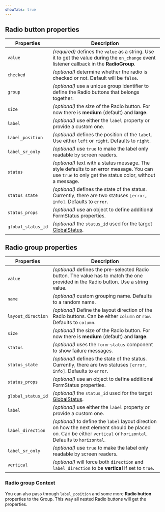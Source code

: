 ```yaml
---
showTabs: true
---
```


## Radio button properties

| Properties         | Description                                                                                                                                          |
| ------------------ | ---------------------------------------------------------------------------------------------------------------------------------------------------- |
| `value`            | _(required)_ defines the `value` as a string. Use it to get the value during the `on_change` event listener callback in the **RadioGroup**.          |
| `checked`          | _(optional)_ determine whether the radio is checked or not. Default will be `false`.                                                                 |
| `group`            | _(optional)_ use a unique group identifier to define the Radio buttons that belongs together.                                                        |
| `size`             | _(optional)_ the size of the Radio button. For now there is **medium** (default) and **large**.                                                      |
| `label`            | _(optional)_ use either the `label` property or provide a custom one.                                                                                |
| `label_position`   | _(optional)_ defines the position of the `label`. Use either `left` or `right`. Defaults to `right`.                                                 |
| `label_sr_only`    | _(optional)_ use `true` to make the label only readable by screen readers.                                                                           |
| `status`           | _(optional)_ text with a status message. The style defaults to an error message. You can use `true` to only get the status color, without a message. |
| `status_state`     | _(optional)_ defines the state of the status. Currently, there are two statuses `[error, info]`. Defaults to `error`.                                |
| `status_props`     | _(optional)_ use an object to define additional FormStatus properties.                                                                               |
| `global_status_id` | _(optional)_ the `status_id` used for the target [GlobalStatus](/uilib/components/global-status).                                                    |

## Radio group properties

| Properties         | Description                                                                                                                                                          |
| ------------------ | -------------------------------------------------------------------------------------------------------------------------------------------------------------------- |
| `value`            | _(optional)_ defines the pre-selected Radio button. The value has to match the one provided in the Radio button. Use a string value.                                 |
| `name`             | _(optional)_ custom grouping name. Defaults to a random name.                                                                                                        |
| `layout_direction` | _(optional)_ Define the layout direction of the Radio buttons. Can be either `column` or `row`. Defaults to `column`.                                                |
| `size`             | _(optional)_ the size of the Radio button. For now there is **medium** (default) and **large**.                                                                      |
| `status`           | _(optional)_ uses the `form-status` component to show failure messages.                                                                                              |
| `status_state`     | _(optional)_ defines the state of the status. Currently, there are two statuses `[error, info]`. Defaults to `error`.                                                |
| `status_props`     | _(optional)_ use an object to define additional FormStatus properties.                                                                                               |
| `global_status_id` | _(optional)_ the `status_id` used for the target [GlobalStatus](/uilib/components/global-status).                                                                    |
| `label`            | _(optional)_ use either the `label` property or provide a custom one.                                                                                                |
| `label_direction`  | _(optional)_ to define the `label` layout direction on how the next element should be placed on. Can be either `vertical` or `horizontal`. Defaults to `horizontal`. |
| `label_sr_only`    | _(optional)_ use `true` to make the label only readable by screen readers.                                                                                           |
| `vertical`         | _(optional)_ will force both `direction` and `label_direction` to be **vertical** if set to `true`.                                                                  |

### Radio group Context

You can also pass through `label_position` and some more **Radio button** properties to the Group. This way all nested Radio buttons will get the properties.
